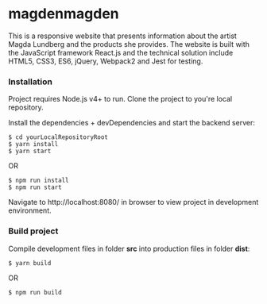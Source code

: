 # magdenmagden
This is a responsive website that presents information about the artist Magda Lundberg and the products she provides. The website is built with the JavaScript framework React.js and the technical solution include HTML5, CSS3, ES6, jQuery, Webpack2 and Jest for testing.

### Installation
Project requires Node.js v4+ to run. Clone the project to you're local repository.

Install the dependencies + devDependencies and start the backend server:
```
$ cd yourLocalRepositoryRoot
$ yarn install
$ yarn start
```
OR
```
$ npm run install
$ npm run start
```

Navigate to http://localhost:8080/ in browser to view project in development environment.

### Build project
Compile development files in folder **src** into production files in folder **dist**:
```
$ yarn build
```
OR
```
$ npm run build
```
